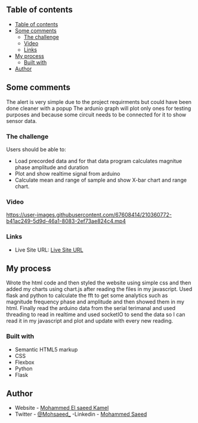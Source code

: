 ## Table of contents

- [Table of contents](#table-of-contents)
- [Some comments](#some-comments)
  - [The challenge](#the-challenge)
  - [Video](#video)
  - [Links](#links)
- [My process](#my-process)
  - [Built with](#built-with)
- [Author](#author)

## Some comments
The alert is very simple due to the project requirments but could have been done cleaner with a popup 
The ardunio graph will plot only ones for testing purposes and because some circuit needs to be connected for it to show sensor data.

### The challenge

Users should be able to:

- Load precorded data and for that data program calculates magnitue phase amplitude and duration
- Plot and show realtime signal from arduino
- Calculate mean and range of sample and show X-bar chart and range chart.

### Video

https://user-images.githubusercontent.com/67608414/210360772-b41ac249-5d9d-46a1-8083-2ef73ae824c4.mp4

### Links

- Live Site URL: [Live Site URL](https://mosaeed15.github.io/SpaceProject/)

## My process

Wrote the html code and then styled the website using simple css and then added my charts using chart.js after reading the files in my javascript.
Used flask and python to calculate the fft to get some analytics such as magnitude frequency phase and amplitude and then showed them in my html.
Finally read the arduino data from the serial terimanal and used threading to read in realtime and used socketIO to send the data so I can read it in my javascript and plot and update with every new reading.

### Built with

- Semantic HTML5 markup
- CSS
- Flexbox
- Python
- Flask

## Author

- Website - [Mohammed El saeed Kamel](https://github.com/moSaeed15)
- Twitter - [@Mohsaeed\_](https://twitter.com/Mohsaeed_)
  -Linkedin - [Mohammed Saeed](https://www.linkedin.com/in/mohammed-saeed-b3507214b/)
